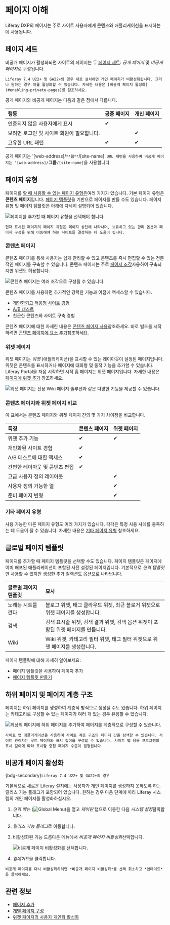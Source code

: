 # 페이지 이해

Liferay DXP의 페이지는 주로 사이트 사용자에게 콘텐츠와 애플리케이션을 표시하는 데 사용됩니다.

## 페이지 세트

비공개 페이지가 활성화되면 사이트의 페이지는 두 [페이지 세트](../page-settings/configuring-page-sets.md): *공개 페이지* 및 *비공개 페이지*로 구성됩니다.

```{note}
Liferay 7.4 U22+ 및 GA22+의 경우 새로 설치하면 개인 페이지가 비활성화됩니다. 그러나 원하는 경우 이를 활성화할 수 있습니다. 자세한 내용은 [비공개 페이지 활성화](#enabling-private-pages)를 참조하세요.
```

공개 페이지와 비공개 페이지는 다음과 같은 점에서 다릅니다.

| 행동                       | 공중 페이지   | 개인 페이지   |
|:------------------------ |:-------- | -------- |
| 인증되지 않은 사용자에게 표시         | &#10004; |          |
| 보려면 로그인 및 사이트 회원이 필요합니다. |          | &#10004; |
| 고유한 URL 패턴               | &#10004; | &#10004; |

공개 페이지는 '[web-address]/`**웹**`/[site-name]` URL 패턴을 사용하며 비공개 페이지는 '[web-address]/`**그룹**`/[site-name]`을 사용합니다.

## 페이지 유형

페이지를 [할 때 사용할 수 있는 페이지 유형은](../adding-pages/adding-a-page-to-a-site.md)여러 가지가 있습니다. 기본 페이지 유형은 **콘텐츠 페이지**입니다. [페이지 템플릿](../adding-pages/creating-a-page-template.md)을 기반으로 페이지를 만들 수도 있습니다. 페이지 유형 및 페이지 템플릿은 아래에 자세히 설명되어 있습니다.

![페이지를 추가할 때 페이지 유형을 선택해야 합니다.](./understanding-pages/images/01.png)

```{tip}
현재 표시된 페이지의 페이지 유형은 페이지 상단에 나타나며, 보유하고 있는 관리 옵션과 페이지 구성을 위해 이동해야 하는 사이트를 결정하는 데 도움이 됩니다.
```

### 콘텐츠 페이지

콘텐츠 페이지를 통해 사용자는 쉽게 관리할 수 있고 콘텐츠를 즉시 편집할 수 있는 전문적인 페이지를 구축할 수 있습니다. 콘텐츠 페이지는 주로 [페이지 조각](../page-fragments-and-widgets/using-fragments.md)사용하여 구축되지만 위젯도 허용합니다.

![콘텐츠 페이지는 여러 조각으로 구성될 수 있습니다.](./understanding-pages/images/02.png)

콘텐츠 페이지를 사용하면 추가적인 강력한 기능과 이점에 액세스할 수 있습니다.

* [개인화되고 적응형 사이트 경험](../../personalizing-site-experience.md)
* [A/B 테스트](../../optimizing-sites/ab-testing/ab-testing.md)
* 친근한 콘텐츠와 사이트 구축 경험

콘텐츠 페이지에 대한 자세한 내용은 [콘텐츠 페이지 사용](../using-content-pages.md)참조하세요. 바로 빌드를 시작하려면 [콘텐츠 페이지에 요소 추가](../using-content-pages/adding-elements-to-content-pages.md)참조하세요.

### 위젯 페이지

<!-- Should there be an article that covers layouts and layout templates? -->

위젯 페이지는 *위젯* (애플리케이션)을 표시할 수 있는 레이아웃이 설정된 페이지입니다. 위젯은 콘텐츠를 표시하거나 페이지에 대화형 및 동적 기능을 추가할 수 있습니다. Liferay Portal을 처음 시작하면 시작 홈 페이지는 위젯 페이지입니다. 자세한 내용은 [페이지에 위젯 추가](../using-widget-pages/adding-widgets-to-a-page.md) 참조하세요.

![위젯 페이지는 전용 Wiki 페이지 솔루션과 같은 다양한 기능을 제공할 수 있습니다.](./understanding-pages/images/03.png)

### 콘텐츠 페이지와 위젯 페이지 비교

이 표에서는 콘텐츠 페이지와 위젯 페이지 간의 몇 가지 차이점을 비교합니다.

| 특징                | 콘텐츠 페이지  | 위젯 페이지   |
|:----------------- |:-------- | -------- |
| 위젯 추가 기능          | &#10004; | &#10004; |
| 개인화된 사이트 경험       | &#10004; |          |
| A/B 테스트에 대한 액세스   | &#10004; |          |
| 간편한 레이아웃 및 콘텐츠 편집 | &#10004; |          |
| 고급 사용자 정의 레이아웃    |          | &#10004; |
| 사용자 정의 가능한 열      |          | &#10004; |
| 준비 페이지 변형         |          | &#10004; |

### 기타 페이지 유형

사용 가능한 다른 페이지 유형도 여러 가지가 있습니다. 각각은 특정 사용 사례를 충족하는 데 도움이 될 수 있습니다. 자세한 내용은 [기타 페이지 유형](../understanding-pages/other-page-types.md) 참조하세요.

## 글로벌 페이지 템플릿

페이지를 추가할 때 페이지 템플릿을 선택할 수도 있습니다. 페이지 템플릿은 페이지에 이미 배포된 애플리케이션이 포함된 사전 설정된 페이지입니다. 기본적으로 *전역 템플릿* 만 사용할 수 있지만 생성한 추가 컬렉션도 옵션으로 나타납니다.

| 글로벌 페이지 템플릿 | 묘사                                               |
|:----------- |:------------------------------------------------ |
| 노래는 시트를 깐다  | 블로그 위젯, 태그 클라우드 위젯, 최근 블로거 위젯으로 위젯 페이지를 생성합니다.   |
| 검색          | 검색 표시줄 위젯, 검색 결과 위젯, 검색 옵션 위젯이 포함된 위젯 페이지를 만듭니다. |
| Wiki        | Wiki 위젯, 카테고리 필터 위젯, 태그 필터 위젯으로 위젯 페이지를 생성합니다.   |

페이지 템플릿에 대해 자세히 알아보세요:

* 페이지 템플릿을 사용하여 페이지 추가
* [페이지 템플릿 만들기](../adding-pages/creating-a-page-template.md)

## 하위 페이지 및 페이지 계층 구조

페이지는 하위 페이지를 생성하여 계층적 방식으로 생성될 수도 있습니다. 하위 페이지는 카테고리로 구성할 수 있는 페이지가 여러 개 있는 경우 유용할 수 있습니다.

![최상위 페이지에 하위 페이지를 추가하여 페이지를 계층적으로 구성할 수 있습니다.](./understanding-pages/images/04.png)

```{tip}
사이트 맵 애플리케이션을 사용하여 사이트 계층 구조의 페이지 간을 탐색할 수 있습니다. 사이트 관리자는 루트 페이지와 표시 깊이를 구성할 수 있습니다. 사이트 맵 응용 프로그램의 표시 깊이에 따라 표시할 중첩 페이지 수준이 결정됩니다.
```

## 비공개 페이지 활성화

{bdg-secondary}`Liferay 7.4 U22+ 및 GA22+의 경우`

기본적으로 새로운 Liferay 설치에는 사용자가 개인 페이지를 생성하지 못하도록 하는 릴리스 기능 플래그가 포함되어 있습니다. 원하는 경우 다음 단계에 따라 Liferay 시스템의 개인 페이지를 활성화하십시오.

1. *전역 메뉴* (![Global Menu](../../../images/icon-applications-menu.png))을 열고 *제어판* 탭으로 이동한 다음 *시스템 설정*클릭합니다.

1. *릴리스 기능 플래그*로 이동합니다.

1. 비활성화된 기능 드롭다운 메뉴에서 *비공개 페이지 비활성화*선택합니다.

   ![비공개 페이지 비활성화를 선택합니다.](./understanding-pages/images/05.png)

1. *업데이트*을 클릭합니다.

```{tip}
비공개 페이지를 다시 비활성화하려면 *비공개 페이지 비활성화*를 선택 취소하고 *업데이트*를 클릭하세요.
```

## 관련 정보

* [페이지 추가](../adding-pages/adding-a-page-to-a-site.md)
* [개별 페이지 구성](../page-settings/configuring-individual-pages.md)
* [위젯 페이지의 사용자 개인화 활성화](../using-widget-pages/enabling-user-personalization-of-widget-pages.md)
